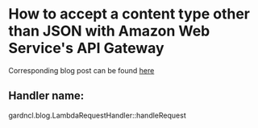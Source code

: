 # How to accept a content type other than JSON with Amazon Web Service's API Gateway

Corresponding blog post can be found [here](http://claygardner.io)

## Handler name:
gardncl.blog.LambdaRequestHandler::handleRequest